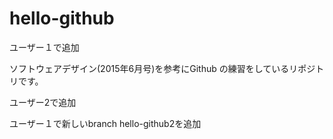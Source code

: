 # hello-github
ユーザー１で追加

ソフトウェアデザイン(2015年6月号)を参考にGithub
の練習をしているリポジトリです。

ユーザー2で追加

ユーザー１で新しいbranch hello-github2を追加
